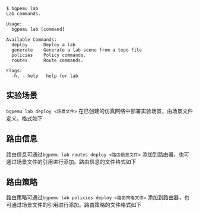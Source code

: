 ```
$ bgpemu lab
Lab commands.

Usage:
  bgpemu lab [command]

Available Commands:
  deploy      Deploy a lab
  generate    Generate a lab scene from a topo file
  policies    Policy commands.
  routes      Route commands.

Flags:
  -h, --help   help for lab
```
## 实验场景
`bgpemu lab deploy <场景文件>` 在已创建的仿真网络中部署实验场景，由场景文件定义，格式如下


## 路由信息
路由信息可通过`bgpemu lab routes deploy <路由信息文件>` 添加到路由器，也可通过场景文件的引用进行添加。路由信息的文件格式如下

## 路由策略
路由策略可通过`bgpemu lab policies deploy <路由策略文件>` 添加到路由器，也可通过场景文件的引用进行添加。路由策略的文件格式如下
